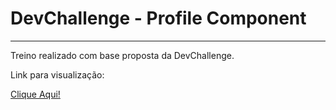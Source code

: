 <h1>DevChallenge - Profile Component</h1>
<hr>
<p>Treino realizado com base proposta da DevChallenge.</p>
<p>Link para visualização: </p>
<a href="https://felipejuzo02.github.io/profile-component/">Clique Aqui!</a>
